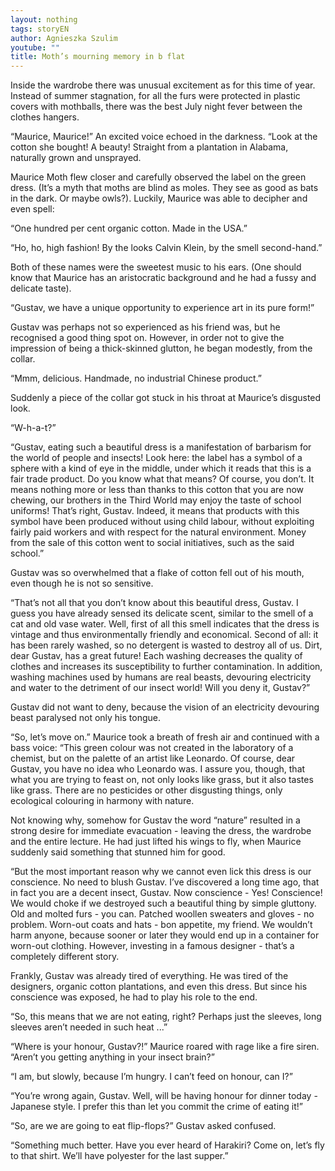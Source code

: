 ```yaml
---
layout: nothing
tags: storyEN
author: Agnieszka Szulim
youtube: ""
title: Moth’s mourning memory in b flat
---
```

Inside the wardrobe there was unusual excitement as for this time of year. Instead of summer stagnation, for all the furs were protected in plastic covers with mothballs, there was the best July night fever between the clothes hangers.

“Maurice, Maurice!” An excited voice echoed in the darkness. “Look at the cotton she bought! A beauty! Straight from a plantation in Alabama, naturally grown and unsprayed.

Maurice Moth flew closer and carefully observed the label on the green dress. (It’s a myth that moths are blind as moles. They see as good as bats in the dark. Or maybe owls?). Luckily, Maurice was able to decipher and even spell:

“One hundred per cent organic cotton. Made in the USA.”

“Ho, ho, high fashion! By the looks Calvin Klein, by the smell second-hand.”

Both of these names were the sweetest music to his ears. (One should know that Maurice has an aristocratic background and he had a fussy and delicate taste).

“Gustav, we have a unique opportunity to experience art in its pure form!”

Gustav was perhaps not so experienced as his friend was, but he recognised a good thing spot on. However, in order not to give the impression of being a thick-skinned glutton, he began modestly, from the collar.

“Mmm, delicious. Handmade, no industrial Chinese product.”

Suddenly a piece of the collar got stuck in his throat at Maurice’s disgusted look.

“W-h-a-t?”

“Gustav, eating such a beautiful dress is a manifestation of barbarism for the world of people and insects! Look here: the label has a symbol of a sphere with a kind of eye in the middle, under which it reads that this is a fair trade product. Do you know what that means? Of course, you don’t. It means nothing more or less than thanks to this cotton that you are now chewing, our brothers in the Third World may enjoy the taste of school uniforms! That’s right, Gustav. Indeed, it means that products with this symbol have been produced without using child labour, without exploiting fairly paid workers and with respect for the natural environment. Money from the sale of this cotton went to social initiatives, such as the said school.”

Gustav was so overwhelmed that a flake of cotton fell out of his mouth, even though he is not so sensitive.

“That’s not all that you don’t know about this beautiful dress, Gustav. I guess you have already sensed its delicate scent, similar to the smell of a cat and old vase water. Well, first of all this smell indicates that the dress is vintage and thus environmentally friendly and economical. Second of all: it has been rarely washed, so no detergent is wasted to destroy all of us. Dirt, dear Gustav, has a great future! Each washing decreases the quality of clothes and increases its susceptibility to further contamination. In addition, washing machines used by humans are real beasts, devouring electricity and water to the detriment of our insect world! Will you deny it, Gustav?”

Gustav did not want to deny, because the vision of an electricity devouring beast paralysed not only his tongue.

“So, let’s move on.” Maurice took a breath of fresh air and continued with a bass voice: “This green colour was not created in the laboratory of a chemist, but on the palette of an artist like Leonardo. Of course, dear Gustav, you have no idea who Leonardo was. I assure you, though, that what you are trying to feast on, not only looks like grass, but it also tastes like grass. There are no pesticides or other disgusting things, only ecological colouring in harmony with nature.

Not knowing why, somehow for Gustav the word “nature” resulted in a strong desire for immediate evacuation - leaving the dress, the wardrobe and the entire lecture. He had just lifted his wings to fly, when Maurice suddenly said something that stunned him for good.

“But the most important reason why we cannot even lick this dress is our conscience. No need to blush Gustav. I’ve discovered a long time ago, that in fact you are a decent insect, Gustav. Now conscience - Yes! Conscience! We would choke if we destroyed such a beautiful thing by simple gluttony. Old and molted furs - you can. Patched woollen sweaters and gloves - no problem. Worn-out coats and hats - bon appetite, my friend. We wouldn’t harm anyone, because sooner or later they would end up in a container for worn-out clothing. However, investing in a famous designer - that’s a completely different story.

Frankly, Gustav was already tired of everything. He was tired of the designers, organic cotton plantations, and even this dress. But since his conscience was exposed, he had to play his role to the end.

“So, this means that we are not eating, right? Perhaps just the sleeves, long sleeves aren’t needed in such heat ...”

“Where is your honour, Gustav?!” Maurice roared with rage like a fire siren. “Aren’t you getting anything in your insect brain?”

“I am, but slowly, because I’m hungry. I can’t feed on honour, can I?”

“You’re wrong again, Gustav. Well, will be having honour for dinner today - Japanese style. I prefer this than let you commit the crime of eating it!”

“So, are we are going to eat flip-flops?” Gustav asked confused.

“Something much better. Have you ever heard of Harakiri? Come on, let’s fly to that shirt. We’ll have polyester for the last supper.”

